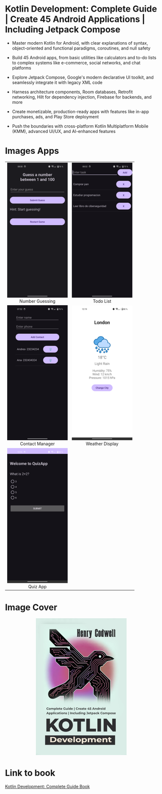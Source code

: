 # Kotlin Development: Complete Guide | Create 45 Android Applications | Including Jetpack Compose

- Master modern Kotlin for Android, with clear explanations of syntax, object-oriented and functional paradigms, coroutines, and null safety

- Build 45 Android apps, from basic utilities like calculators and to-do lists to complex systems like e-commerce, social networks, and chat platforms

- Explore Jetpack Compose, Google's modern declarative UI toolkit, and seamlessly integrate it with legacy XML code

- Harness architecture components, Room databases, Retrofit networking, Hilt for dependency injection, Firebase for backends, and more

- Create monetizable, production-ready apps with features like in-app purchases, ads, and Play Store deployment

- Push the boundaries with cross-platform Kotlin Multiplatform Mobile (KMM), advanced UI/UX, and AI-enhanced features
  
# Images Apps
<table align="center">
  <tr>
    <td align="center">
      <img src="./Images/numberGuessingApp.png" width="200" alt="Number Guessing App"/><br/>
      Number Guessing
    </td>
    <td align="center">
      <img src="./Images/todoListApp.png" width="200" alt="TodoList App"/><br/>
      Todo List
    </td>
  </tr>
  <tr>
    <td align="center">
      <img src="./Images/contactManagerApp.png" width="200" alt="Contact Manager App"/><br/>
      Contact Manager
    </td>
    <td align="center">
      <img src="./Images/weatherDisplayApp.png" width="200" alt="Weather Display App"/><br/>
      Weather Display
    </td>
  </tr>
  <tr>
    <td align="center">
      <img src="./Images/QuizApp.png" width="200" alt="Quiz App"/><br/>
      Quiz App
    </td>
  </tr>
</table>


# Image Cover

<p align="center">
  <img src="./Images/cover.jpg" alt="Kotlin Development: Complete Guide" width="300"/>
</p>

# Link to book

[Kotlin Development: Complete Guide Book](https://www.amazon.com/Kotlin-Development-Complete-Applications-Including-ebook/dp/B0FFTRC6CM/)
